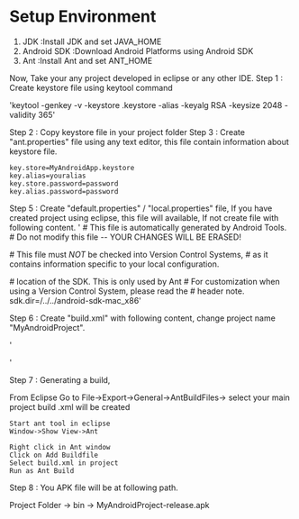 # Setup Environment 

1. JDK :Install JDK and set JAVA_HOME 
2. Android SDK :Download Android Platforms using Android SDK
3. Ant :Install Ant and set ANT_HOME 

Now, Take your any project developed in eclipse or any other IDE.
Step 1 : Create keystore file using keytool command

'keytool -genkey -v -keystore <file name>.keystore -alias <alias name> -keyalg RSA -keysize 2048 -validity 365</alias></file>'

Step 2 : Copy keystore file in your project folder
Step 3 : Create "ant.properties" file using any text editor, this file contain information about keystore file.

	key.store=MyAndroidApp.keystore
	key.alias=youralias
	key.store.password=password
	key.alias.password=password

Step 5 : Create "default.properties" / "local.properties" file, If you have created project using eclipse, this file will available, If not create file with following content.
'
\# This file is automatically generated by Android Tools.
\# Do not modify this file -- YOUR CHANGES WILL BE ERASED!

\# This file must *NOT* be checked into Version Control Systems,
\# as it contains information specific to your local configuration.

\# location of the SDK. This is only used by Ant
\# For customization when using a Version Control System, please read the
\# header note.
sdk.dir=/../../android-sdk-mac_x86'


Step 6 : Create "build.xml" with following content, change project name "MyAndroidProject".

'<project default="help" name="MyAndroidProject">
<property file="local.properties">
<property file="ant.properties">
<loadproperties srcfile="project.properties">

<fail message="sdk.dir is missing. Make sure to generate local.properties using 'android update project' or to inject it through an env var" unless="sdk.dir">

 <import file="${sdk.dir}/tools/ant/build.xml">
</import></fail></loadproperties></property></property></project>'

Step 7 : Generating a build, 

From Eclipse
	Go to  File->Export->General->AntBuildFiles-> select your main project
	build .xml will be created

	Start ant tool in eclipse
	Window->Show View->Ant

	Right click in Ant window
	Click on Add Buildfile
	Select build.xml in project
	Run as Ant Build

Step 8 : You APK file will be at following path.

Project Folder -> bin -> MyAndroidProject-release.apk

